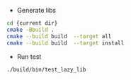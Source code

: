 * Generate libs

```bash
cd {current dir}
cmake -Bbuild .
cmake --build build  --target all
cmake --build build  --target install
```
* Run test

```bash
./build/bin/test_lazy_lib
```

